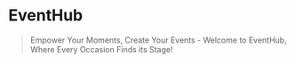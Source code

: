 # EventHub

> Empower Your Moments, Create Your Events - Welcome to EventHub, Where Every Occasion Finds its Stage!
